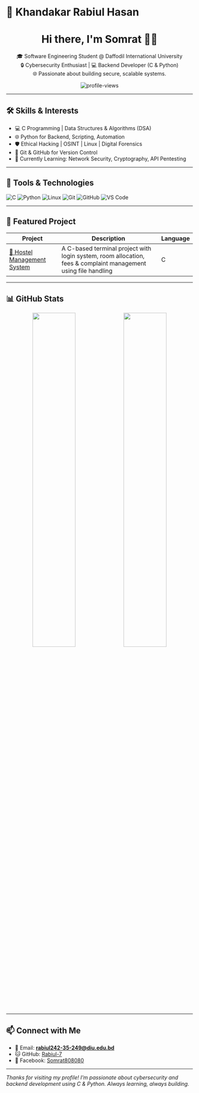 # 👋 Khandakar Rabiul Hasan

<h1 align="center">Hi there, I'm Somrat 👨‍💻</h1>

<p align="center">
  🎓 Software Engineering Student @ Daffodil International University <br>
  🔒 Cybersecurity Enthusiast | 💻 Backend Developer (C & Python) <br>
  🌐 Passionate about building secure, scalable systems.
</p>

<p align="center">
  <img src="https://komarev.com/ghpvc/?username=Rabiul-7&label=Profile%20views&color=0e75b6&style=flat" alt="profile-views" />
</p>

---

## 🛠️ Skills & Interests

- 💻 C Programming | Data Structures & Algorithms (DSA)
- 🌐 Python for Backend, Scripting, Automation
- 🛡️ Ethical Hacking | OSINT | Linux | Digital Forensics
- 📂 Git & GitHub for Version Control
- 🌱 Currently Learning: Network Security, Cryptography, API Pentesting

---

## 🔧 Tools & Technologies

![C](https://img.shields.io/badge/C-Programming-blue)
![Python](https://img.shields.io/badge/Python-3.11-blue)
![Linux](https://img.shields.io/badge/Linux-Kali%20%7C%20Ubuntu-black)
![Git](https://img.shields.io/badge/Git-%23F05033.svg?style=flat&logo=git&logoColor=white)
![GitHub](https://img.shields.io/badge/GitHub-100000?style=flat&logo=github&logoColor=white)
![VS Code](https://img.shields.io/badge/IDE-VSCode-blue)

---

## 🚀 Featured Project

| Project | Description | Language |
|--------|-------------|----------|
| [🏨 Hostel Management System](https://github.com/Rabiul-7/Hostel_Management_System.git) | A C-based terminal project with login system, room allocation, fees & complaint management using file handling | C |

---

## 📊 GitHub Stats

<p align="center">
  <img src="https://github-readme-stats.vercel.app/api?username=Rabiul-7&show_icons=true&theme=tokyonight&hide_border=true" width="48%" />
  <img src="https://github-readme-stats.vercel.app/api/top-langs/?username=Rabiul-7&layout=compact&theme=tokyonight&hide_border=true" width="48%" />
</p>

---

## 📫 Connect with Me

- 📧 Email: **rabiul242-35-249@diu.edu.bd**
- 🐱 GitHub: [Rabiul-7](https://github.com/Rabiul-7)
- 👥 Facebook: [Somrat808080](https://www.facebook.com/somrat808080)

---

_Thanks for visiting my profile! I'm passionate about cybersecurity and backend development using C & Python. Always learning, always building._
